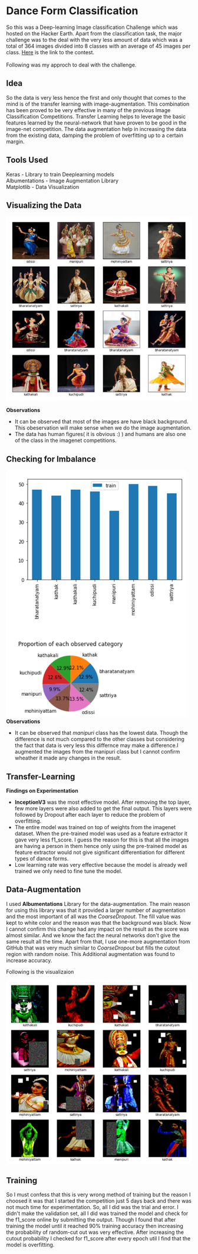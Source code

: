# Dance Form Classification
So this was a Deep-learning Image classification Challenge which was hosted on the Hacker Earth. Apart from the classification task, the major challenge was to the deal with the
very less amount of data which was a total of 364 images divided into 8 classes with an average of 45 images per class. [Here](https://www.hackerearth.com/challenges/competitive/hackerearth-deep-learning-challenge-identify-dance-form/machine-learning/identify-the-dance-form-deea77f8/) is the link to the contest.<br>
<br>
Following was my approch to deal with the challenge.

## Idea 
So the data is very less hence the first and only thought that comes to the mind is of the transfer learning with image-augmentation. This combination has been proved to be very effective
in many of the previous Image Classification Competitions. Transfer Learning helps to leverage the basic features learned by the neural-network that have proven to be good in the image-net competition.
The data augmentation help in increasing the data from the existing data, damping the problem of overfitting up to a certain margin.

## Tools Used
Keras - Library to train Deeplearning models<br>
Albumentations - Image Augmentation Library<br>
Matplotlib - Data Visualization<br>


## Visualizing the Data

![Visualization](https://github.com/kevin3010/Machine-Learning-Competition/blob/master/Hacker-Earth/Dance-Form-Classification/images/DataVisualization.PNG)

**Observations**
* It can be observed that most of the images are have black background. This obeservation will make sense when we do the image augmentation.
* The data has human figures( it is obvious :) ) and humans are also one of the class in the imagenet competitions.

## Checking for Imbalance
![imbalance plot](https://github.com/kevin3010/Machine-Learning-Competition/blob/master/Hacker-Earth/Dance-Form-Classification/images/plots.PNG)
<br>
**Observations**
* It can be observed that *manipuri* class has the lowest data. Though the difference is not much compared to the other classes but considering the fact that data is very less 
this differnce may make a difference.I augmented the images from the manipuri class but I cannot confirm wheather it made any changes in the result.

## Transfer-Learning
**Findings on Experimentation**
* **InceptionV3** was the most effective model. After removing the top layer, few more layers were also added to get the final output. This layers
were followed by Dropout after each layer to reduce the problem of overfitting.
* The entire model was trained on top of weights from the imagenet dataset. When the pre-trained model was used as a feature extractor it gave very less f1_score. I guess the reason for this is that all the images are having a person in them hence only using the pre-trained model
as feature extractor would not give significant differentiation for different types of dance forms.
* Low learning rate was very effective because the model is already well trained we only need to fine tune the model.

## Data-Augmentation
I used **Albumentations** Library for the data-augmentation. The main reason for using this library was that it provided a larger number of augmentation and the most important of all was the *CoarseDropout*. The fill value was kept to white color and the reason was that the background was black. Now I cannot confirm this change had any impact on the result as the score was almost similar.
And we know the fact the neural networks don't give the same result all the time. Apart from that, I use one-more augmentation from GitHub that was very much similar to *CoarseDropout* but fills the cutout region with random noise. This Additional 
augmentation was found to increase accuracy.

Following is the visualizaion

![augmentation](https://github.com/kevin3010/Machine-Learning-Competition/blob/master/Hacker-Earth/Dance-Form-Classification/images/data-augmentation.PNG)

## Training

So I must confess that this is very wrong method of training but the reason I choosed it was that I started the competition just 5 days back and there was not much time for
experimentation. So, all I did was the trial and error.
I didn't make the validation set, all I did was trained the model and check for the f1_score online by submitting the output. Though I found that after training the model until it reached 90% training accuracy then increasing the probability of random-cut out was very effective. After increasing the cutout probability I checked for f1_score after every epoch
util I find that the model is overfitting.

